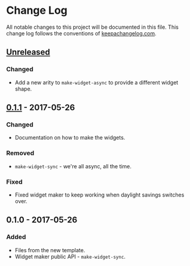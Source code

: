 # Change Log
All notable changes to this project will be documented in this file. This change log follows the conventions of [keepachangelog.com](http://keepachangelog.com/).

## [Unreleased]
### Changed
- Add a new arity to `make-widget-async` to provide a different widget shape.

## [0.1.1] - 2017-05-26
### Changed
- Documentation on how to make the widgets.

### Removed
- `make-widget-sync` - we're all async, all the time.

### Fixed
- Fixed widget maker to keep working when daylight savings switches over.

## 0.1.0 - 2017-05-26
### Added
- Files from the new template.
- Widget maker public API - `make-widget-sync`.

[Unreleased]: https://github.com/your-name/cloud/compare/0.1.1...HEAD
[0.1.1]: https://github.com/your-name/cloud/compare/0.1.0...0.1.1
